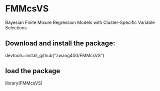 # FMMcsVS
Bayesian Finite Mixure Regression Models with Cluster-Specific Variable Selections

## Download and install the package:
devtools::install_github("zwang400/FMMcsVS")

## load the package
library(FMMcsVS)
